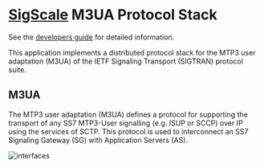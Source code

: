 # [SigScale](http://www.sigscale.org) M3UA Protocol Stack

See the
[developers guide](https://storage.googleapis.com/m3ua.sigscale.org/debian-bookworm/lib/m3ua/doc/index.html)
for detailed information.

This application implements a distributed protocol stack
for the MTP3 user adaptation (M3UA) of the IETF Signaling
Transport (SIGTRAN) protocol suite.

## M3UA
The MTP3 user adaptation (M3UA) defines a protocol for supporting the
transport of any SS7 MTP3-User signalling (e.g. ISUP or SCCP) over IP
using the services of SCTP. This protocol is used to interconnect an SS7
Signaling Gateway (SG) with Application Servers (AS).

![interfaces](https://raw.githubusercontent.com/sigscale/m3ua/master/doc/boundaries.png)

